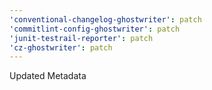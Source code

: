 ```yaml
---
'conventional-changelog-ghostwriter': patch
'commitlint-config-ghostwriter': patch
'junit-testrail-reporter': patch
'cz-ghostwriter': patch
---
```


Updated Metadata
